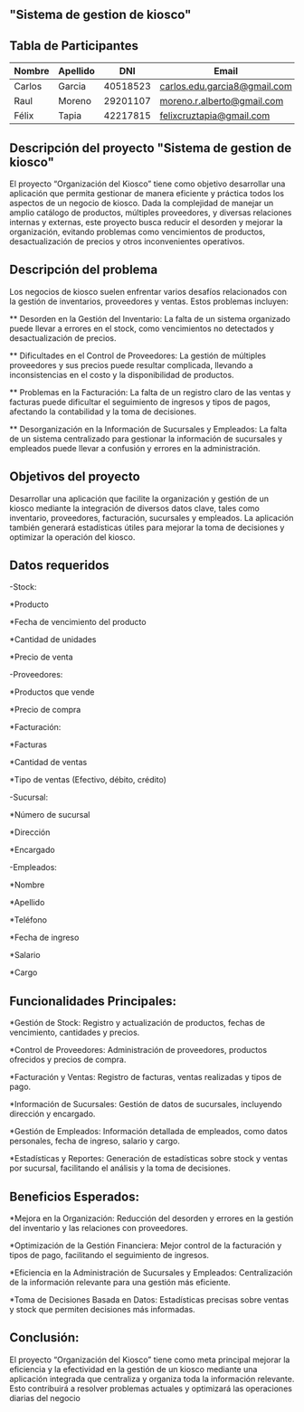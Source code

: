 ## "Sistema de gestion de kiosco" 

## Tabla de Participantes

| Nombre | Apellido | DNI | Email | Link_Git_Hub |
|---|---|---|---|---|
| Carlos | Garcia | 40518523 | carlos.edu.garcia8@gmail.com | https://github.com/douglasg14b |
| Raul | Moreno | 29201107 | moreno.r.alberto@gmail.com | https://github.com/morenoh149 |
| Félix | Tapia | 42217815 | felixcruztapia@gmail.com | https://github.com/FelixCBA/Ejercicio_de_clase.git |

## Descripción del proyecto "Sistema de gestion de kiosco"

El proyecto “Organización del Kiosco” tiene como objetivo desarrollar una aplicación que permita gestionar de manera eficiente y práctica todos los aspectos de un negocio de kiosco. Dada la complejidad de manejar un amplio catálogo de productos, múltiples proveedores, y diversas relaciones internas y externas, este proyecto busca reducir el desorden y mejorar la organización, evitando problemas como vencimientos de productos, desactualización de precios y otros inconvenientes operativos.

## Descripción del problema
Los negocios de kiosco suelen enfrentar varios desafíos relacionados con la gestión de inventarios, proveedores y ventas. Estos problemas incluyen:

 ** Desorden en la Gestión del Inventario: La falta de un sistema organizado puede llevar a errores en el stock, como vencimientos no detectados y desactualización de precios.

 ** Dificultades en el Control de Proveedores: La gestión de múltiples proveedores y sus precios puede resultar complicada, llevando a inconsistencias en el costo y la disponibilidad de productos.

 ** Problemas en la Facturación: La falta de un registro claro de las ventas y facturas puede dificultar el seguimiento de ingresos y tipos de pagos, afectando la contabilidad y la toma de decisiones.

 ** Desorganización en la Información de Sucursales y Empleados: La falta de un sistema centralizado para gestionar la información de sucursales y empleados puede llevar a confusión y errores en la administración.

## Objetivos del proyecto

Desarrollar una aplicación que facilite la organización y gestión de un kiosco mediante la integración de diversos datos clave, tales como inventario, proveedores, facturación, sucursales y empleados. La aplicación también generará estadísticas útiles para mejorar la toma de decisiones y optimizar la operación del kiosco.

## Datos requeridos

-Stock:

  *Producto
  
  *Fecha de vencimiento del producto
  
  *Cantidad de unidades
  
  
  *Precio de venta

-Proveedores:

  *Productos que vende
  
  *Precio de compra
  
  *Facturación:
  
  *Facturas
  
  *Cantidad de ventas
  
  *Tipo de ventas (Efectivo, débito, crédito)

-Sucursal:

  *Número de sucursal
  
  *Dirección
  
  *Encargado

-Empleados:

  *Nombre

  *Apellido
  
  
  *Teléfono
  
  *Fecha de ingreso
  
  *Salario
  
  *Cargo

## Funcionalidades Principales:
  
  *Gestión de Stock: Registro y actualización de productos, fechas de vencimiento, cantidades y precios.
  
  *Control de Proveedores: Administración de proveedores, productos ofrecidos y precios de compra.
  
  *Facturación y Ventas: Registro de facturas, ventas realizadas y tipos de pago.
  
  *Información de Sucursales: Gestión de datos de sucursales, incluyendo dirección y encargado.
  
  *Gestión de Empleados: Información detallada de empleados, como datos personales, fecha de ingreso, salario y cargo.
  
  *Estadísticas y Reportes: Generación de estadísticas sobre stock y ventas por sucursal, facilitando el análisis y la toma de decisiones.

## Beneficios Esperados:
  
  *Mejora en la Organización: Reducción del desorden y errores en la gestión del inventario y las relaciones con proveedores.
  
  *Optimización de la Gestión Financiera: Mejor control de la facturación y tipos de pago, facilitando el seguimiento de ingresos.
  
  *Eficiencia en la Administración de Sucursales y Empleados: Centralización de la información relevante para una gestión más eficiente.
  
  *Toma de Decisiones Basada en Datos: Estadísticas precisas sobre ventas y stock que permiten decisiones más informadas.

## Conclusión:

El proyecto “Organización del Kiosco” tiene como meta principal mejorar la eficiencia y la efectividad en la gestión de un kiosco mediante una aplicación integrada que centraliza y organiza toda la información relevante. Esto contribuirá a resolver problemas actuales y optimizará las operaciones diarias del negocio
